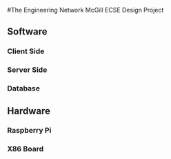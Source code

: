 #The Engineering Network
McGill ECSE Design Project


## Software
### Client Side
### Server Side
### Database 


## Hardware
### Raspberry Pi
### X86 Board